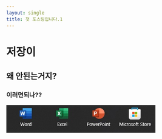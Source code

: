 ```yaml
---
layout: single
title: 첫 포스팅입니다.1
---
```


# 저장이
## 왜 안된는거지?
### 이러면되나??

![샘플이미지](./2023-11-10-test.png)